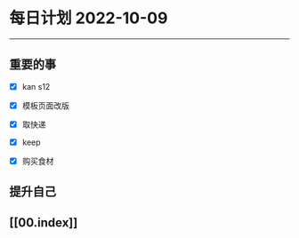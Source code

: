 
#  每日计划 2022-10-09
---
## 重要的事
- [x]  kan s12
- [x]  模板页面改版
- [x]  取快递
- [x]  keep
- [x]  购买食材




## 提升自己

  



## [[00.index]]










